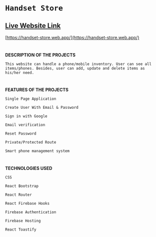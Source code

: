 # `Handset Store`
## [Live Website Link](https://handset-store.web.app/)
[https://handset-store.web.app/](https://handset-store.web.app/)

#
**DESCRIPTION OF THE PROJECTS**

`This website can handle a phone/mobile inventory. User can see all items/phones. Besides, user can add, update and delete items as his/her need.`

#
**FEATURES OF THE PROJECTS**

`Single Page Application`

`Create User With Email & Password`

`Sign in with Google`

`Email verification`

`Reset Password`

`Private/Protected Route`

`Smart phone management system`

#
**TECHNOLOGIES USED**

`CSS`

`React Bootstrap`

`React Router`

`React Firebase Hooks`

`Firebase Authentication`

`Firebase Hosting`

`React Toastify`